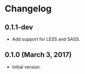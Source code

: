 # Changelog

## 0.1.1-dev
* Add support for LESS and SASS.

## 0.1.0 (March 3, 2017)
* Initial version.